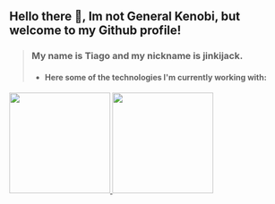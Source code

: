 ## Hello there 👋, Im not General Kenobi, but welcome to my Github profile!

> ### My name is Tiago and my nickname is jinkijack.
> - #### Here some of the technologies I'm currently working with:

<div>
<a href="https://github.com/seu-usuário-aqui">
<img height="180em" src="https://github-readme-stats.vercel.app/api/top-langs/?username=jinkijack&layout=compact&langs_count=7&theme=dracula"/>
<img height="180em" src="https://github-readme-stats.vercel.app/api?username=jinkijack&show_icons=true&theme=dracula&include_all_commits=true&count_private=true"/>
</div>

<!--
**jinkijack/jinkijack** is a ✨ _special_ ✨ repository because its `README.md` (this file) appears on your GitHub profile.

Here are some ideas to get you started:

- 🔭 I’m currently working on ...
- 🌱 I’m currently learning ...
- 👯 I’m looking to collaborate on ...
- 🤔 I’m looking for help with ...
- 💬 Ask me about ...
- 📫 How to reach me: ...
- 😄 Pronouns: ...
- ⚡ Fun fact: ...
-->
